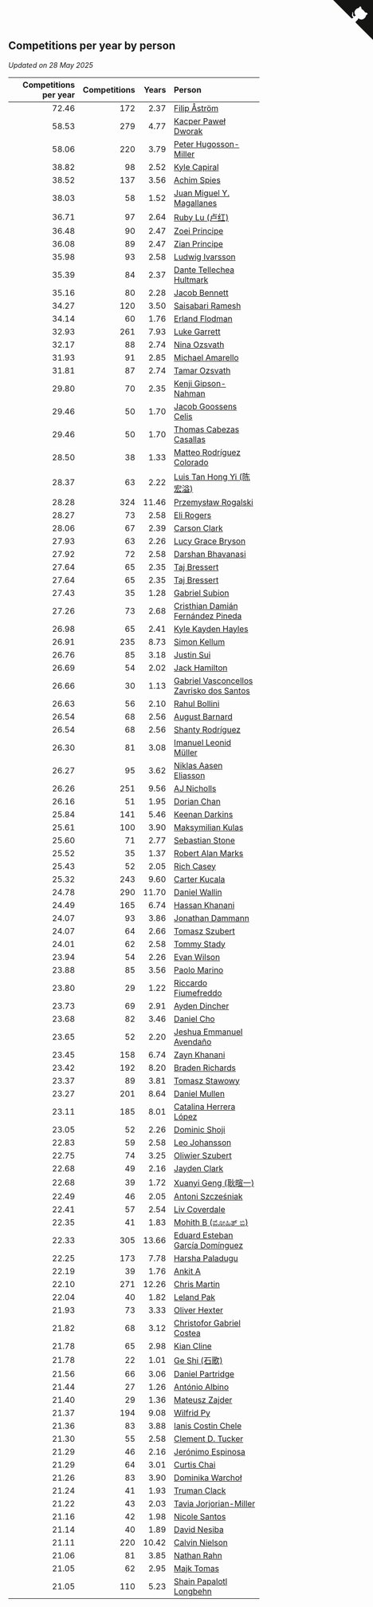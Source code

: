 ## Competitions per year by person

*Updated on 28 May 2025*

| Competitions per year | Competitions | Years | Person |
| ---: | ---: | ---: | :--- |
| 72.46 | 172 | 2.37 | [Filip Åström](https://www.worldcubeassociation.org/persons/2023ASTR01) |
| 58.53 | 279 | 4.77 | [Kacper Paweł Dworak](https://www.worldcubeassociation.org/persons/2020DWOR01) |
| 58.06 | 220 | 3.79 | [Peter Hugosson-Miller](https://www.worldcubeassociation.org/persons/2021HUGO01) |
| 38.82 | 98 | 2.52 | [Kyle Capiral](https://www.worldcubeassociation.org/persons/2022CAPI02) |
| 38.52 | 137 | 3.56 | [Achim Spies](https://www.worldcubeassociation.org/persons/2021SPIE01) |
| 38.03 | 58 | 1.52 | [Juan Miguel Y. Magallanes](https://www.worldcubeassociation.org/persons/2023MAGA09) |
| 36.71 | 97 | 2.64 | [Ruby Lu (卢红)](https://www.worldcubeassociation.org/persons/2022LURU01) |
| 36.48 | 90 | 2.47 | [Zoei Principe](https://www.worldcubeassociation.org/persons/2022PRIN09) |
| 36.08 | 89 | 2.47 | [Zian Principe](https://www.worldcubeassociation.org/persons/2022PRIN08) |
| 35.98 | 93 | 2.58 | [Ludwig Ivarsson](https://www.worldcubeassociation.org/persons/2022IVAR01) |
| 35.39 | 84 | 2.37 | [Dante Tellechea Hultmark](https://www.worldcubeassociation.org/persons/2023HULT01) |
| 35.16 | 80 | 2.28 | [Jacob Bennett](https://www.worldcubeassociation.org/persons/2023BENN04) |
| 34.27 | 120 | 3.50 | [Saisabari Ramesh](https://www.worldcubeassociation.org/persons/2021RAME01) |
| 34.14 | 60 | 1.76 | [Erland Flodman](https://www.worldcubeassociation.org/persons/2023FLOD01) |
| 32.93 | 261 | 7.93 | [Luke Garrett](https://www.worldcubeassociation.org/persons/2017GARR05) |
| 32.17 | 88 | 2.74 | [Nina Ozsvath](https://www.worldcubeassociation.org/persons/2022OZSV03) |
| 31.93 | 91 | 2.85 | [Michael Amarello](https://www.worldcubeassociation.org/persons/2022AMAR09) |
| 31.81 | 87 | 2.74 | [Tamar Ozsvath](https://www.worldcubeassociation.org/persons/2022OZSV04) |
| 29.80 | 70 | 2.35 | [Kenji Gipson-Nahman](https://www.worldcubeassociation.org/persons/2023GIPS01) |
| 29.46 | 50 | 1.70 | [Jacob Goossens Celis](https://www.worldcubeassociation.org/persons/2023CELI06) |
| 29.46 | 50 | 1.70 | [Thomas Cabezas Casallas](https://www.worldcubeassociation.org/persons/2023CASA08) |
| 28.50 | 38 | 1.33 | [Matteo Rodríguez Colorado](https://www.worldcubeassociation.org/persons/2024COLO04) |
| 28.37 | 63 | 2.22 | [Luis Tan Hong Yi (陈宏溢)](https://www.worldcubeassociation.org/persons/2023YILU01) |
| 28.28 | 324 | 11.46 | [Przemysław Rogalski](https://www.worldcubeassociation.org/persons/2013ROGA02) |
| 28.27 | 73 | 2.58 | [Eli Rogers](https://www.worldcubeassociation.org/persons/2022ROGE05) |
| 28.06 | 67 | 2.39 | [Carson Clark](https://www.worldcubeassociation.org/persons/2023CLAR02) |
| 27.93 | 63 | 2.26 | [Lucy Grace Bryson](https://www.worldcubeassociation.org/persons/2023BRYS01) |
| 27.92 | 72 | 2.58 | [Darshan Bhavanasi](https://www.worldcubeassociation.org/persons/2022BHAV01) |
| 27.64 | 65 | 2.35 | [Taj Bressert](https://www.worldcubeassociation.org/persons/2023BRES01) |
| 27.64 | 65 | 2.35 | [Taj Bressert](https://www.worldcubeassociation.org/persons/2023BRES01) |
| 27.43 | 35 | 1.28 | [Gabriel Subion](https://www.worldcubeassociation.org/persons/2024SUBI01) |
| 27.26 | 73 | 2.68 | [Cristhian Damián Fernández Pineda](https://www.worldcubeassociation.org/persons/2022PINE05) |
| 26.98 | 65 | 2.41 | [Kyle Kayden Hayles](https://www.worldcubeassociation.org/persons/2022HAYL02) |
| 26.91 | 235 | 8.73 | [Simon Kellum](https://www.worldcubeassociation.org/persons/2016KELL12) |
| 26.76 | 85 | 3.18 | [Justin Sui](https://www.worldcubeassociation.org/persons/2022SUIJ01) |
| 26.69 | 54 | 2.02 | [Jack Hamilton](https://www.worldcubeassociation.org/persons/2023HAMI08) |
| 26.66 | 30 | 1.13 | [Gabriel Vasconcellos Zavrisko dos Santos](https://www.worldcubeassociation.org/persons/2024SANT39) |
| 26.63 | 56 | 2.10 | [Rahul Bollini](https://www.worldcubeassociation.org/persons/2023BOLL01) |
| 26.54 | 68 | 2.56 | [August Barnard](https://www.worldcubeassociation.org/persons/2022BARN21) |
| 26.54 | 68 | 2.56 | [Shanty Rodríguez](https://www.worldcubeassociation.org/persons/2022CUBI01) |
| 26.30 | 81 | 3.08 | [Imanuel Leonid Müller](https://www.worldcubeassociation.org/persons/2022MULL02) |
| 26.27 | 95 | 3.62 | [Niklas Aasen Eliasson](https://www.worldcubeassociation.org/persons/2021ELIA01) |
| 26.26 | 251 | 9.56 | [AJ Nicholls](https://www.worldcubeassociation.org/persons/2015NICH04) |
| 26.16 | 51 | 1.95 | [Dorian Chan](https://www.worldcubeassociation.org/persons/2023DORI01) |
| 25.84 | 141 | 5.46 | [Keenan Darkins](https://www.worldcubeassociation.org/persons/2019DARK02) |
| 25.61 | 100 | 3.90 | [Maksymilian Kulas](https://www.worldcubeassociation.org/persons/2021KULA02) |
| 25.60 | 71 | 2.77 | [Sebastian Stone](https://www.worldcubeassociation.org/persons/2022STON09) |
| 25.52 | 35 | 1.37 | [Robert Alan Marks](https://www.worldcubeassociation.org/persons/2024MARK03) |
| 25.43 | 52 | 2.05 | [Rich Casey](https://www.worldcubeassociation.org/persons/2023CASE06) |
| 25.32 | 243 | 9.60 | [Carter Kucala](https://www.worldcubeassociation.org/persons/2015KUCA01) |
| 24.78 | 290 | 11.70 | [Daniel Wallin](https://www.worldcubeassociation.org/persons/2013WALL03) |
| 24.49 | 165 | 6.74 | [Hassan Khanani](https://www.worldcubeassociation.org/persons/2018KHAN26) |
| 24.07 | 93 | 3.86 | [Jonathan Dammann](https://www.worldcubeassociation.org/persons/2021DAMM01) |
| 24.07 | 64 | 2.66 | [Tomasz Szubert](https://www.worldcubeassociation.org/persons/2022SZUB02) |
| 24.01 | 62 | 2.58 | [Tommy Stady](https://www.worldcubeassociation.org/persons/2022STAD01) |
| 23.94 | 54 | 2.26 | [Evan Wilson](https://www.worldcubeassociation.org/persons/2023WILS11) |
| 23.88 | 85 | 3.56 | [Paolo Marino](https://www.worldcubeassociation.org/persons/2021MARI04) |
| 23.80 | 29 | 1.22 | [Riccardo Fiumefreddo](https://www.worldcubeassociation.org/persons/2024RICC01) |
| 23.73 | 69 | 2.91 | [Ayden Dincher](https://www.worldcubeassociation.org/persons/2022DINC01) |
| 23.68 | 82 | 3.46 | [Daniel Cho](https://www.worldcubeassociation.org/persons/2021CHOD01) |
| 23.65 | 52 | 2.20 | [Jeshua Emmanuel Avendaño](https://www.worldcubeassociation.org/persons/2023AVEN01) |
| 23.45 | 158 | 6.74 | [Zayn Khanani](https://www.worldcubeassociation.org/persons/2018KHAN28) |
| 23.42 | 192 | 8.20 | [Braden Richards](https://www.worldcubeassociation.org/persons/2017RICH02) |
| 23.37 | 89 | 3.81 | [Tomasz Stawowy](https://www.worldcubeassociation.org/persons/2021STAW01) |
| 23.27 | 201 | 8.64 | [Daniel Mullen](https://www.worldcubeassociation.org/persons/2016MULL04) |
| 23.11 | 185 | 8.01 | [Catalina Herrera López](https://www.worldcubeassociation.org/persons/2017LOPE31) |
| 23.05 | 52 | 2.26 | [Dominic Shoji](https://www.worldcubeassociation.org/persons/2023SHOJ01) |
| 22.83 | 59 | 2.58 | [Leo Johansson](https://www.worldcubeassociation.org/persons/2022JOHA08) |
| 22.75 | 74 | 3.25 | [Oliwier Szubert](https://www.worldcubeassociation.org/persons/2022SZUB01) |
| 22.68 | 49 | 2.16 | [Jayden Clark](https://www.worldcubeassociation.org/persons/2023CLAR13) |
| 22.68 | 39 | 1.72 | [Xuanyi Geng (耿暄一)](https://www.worldcubeassociation.org/persons/2023GENG02) |
| 22.49 | 46 | 2.05 | [Antoni Szcześniak](https://www.worldcubeassociation.org/persons/2023SZCZ04) |
| 22.41 | 57 | 2.54 | [Liv Coverdale](https://www.worldcubeassociation.org/persons/2022COVE02) |
| 22.35 | 41 | 1.83 | [Mohith B (ಮೋಹಿತ್ ಬಿ)](https://www.worldcubeassociation.org/persons/2023BMOH01) |
| 22.33 | 305 | 13.66 | [Eduard Esteban García Domínguez](https://www.worldcubeassociation.org/persons/2011EDUA01) |
| 22.25 | 173 | 7.78 | [Harsha Paladugu](https://www.worldcubeassociation.org/persons/2017PALA08) |
| 22.19 | 39 | 1.76 | [Ankit A](https://www.worldcubeassociation.org/persons/2023AANK01) |
| 22.10 | 271 | 12.26 | [Chris Martin](https://www.worldcubeassociation.org/persons/2013MART03) |
| 22.04 | 40 | 1.82 | [Leland Pak](https://www.worldcubeassociation.org/persons/2023PAKL02) |
| 21.93 | 73 | 3.33 | [Oliver Hexter](https://www.worldcubeassociation.org/persons/2022HEXT01) |
| 21.82 | 68 | 3.12 | [Christofor Gabriel Costea](https://www.worldcubeassociation.org/persons/2022COST03) |
| 21.78 | 65 | 2.98 | [Kian Cline](https://www.worldcubeassociation.org/persons/2022CLIN01) |
| 21.78 | 22 | 1.01 | [Ge Shi (石歌)](https://www.worldcubeassociation.org/persons/2024GESH01) |
| 21.56 | 66 | 3.06 | [Daniel Partridge](https://www.worldcubeassociation.org/persons/2022PART02) |
| 21.44 | 27 | 1.26 | [António Albino](https://www.worldcubeassociation.org/persons/2024ALBI01) |
| 21.40 | 29 | 1.36 | [Mateusz Zajder](https://www.worldcubeassociation.org/persons/2024ZAJD01) |
| 21.37 | 194 | 9.08 | [Wilfrid Py](https://www.worldcubeassociation.org/persons/2016PYWI01) |
| 21.36 | 83 | 3.88 | [Ianis Costin Chele](https://www.worldcubeassociation.org/persons/2021CHEL01) |
| 21.30 | 55 | 2.58 | [Clement D. Tucker](https://www.worldcubeassociation.org/persons/2022TUCK09) |
| 21.29 | 46 | 2.16 | [Jerónimo Espinosa](https://www.worldcubeassociation.org/persons/2023ESPI07) |
| 21.29 | 64 | 3.01 | [Curtis Chai](https://www.worldcubeassociation.org/persons/2022CHAI02) |
| 21.26 | 83 | 3.90 | [Dominika Warchoł](https://www.worldcubeassociation.org/persons/2021WARC01) |
| 21.24 | 41 | 1.93 | [Truman Clack](https://www.worldcubeassociation.org/persons/2023CLAC02) |
| 21.22 | 43 | 2.03 | [Tavia Jorjorian-Miller](https://www.worldcubeassociation.org/persons/2023JORJ01) |
| 21.16 | 42 | 1.98 | [Nicole Santos](https://www.worldcubeassociation.org/persons/2023SANT45) |
| 21.14 | 40 | 1.89 | [David Nesiba](https://www.worldcubeassociation.org/persons/2023NESI01) |
| 21.11 | 220 | 10.42 | [Calvin Nielson](https://www.worldcubeassociation.org/persons/2014NIEL03) |
| 21.06 | 81 | 3.85 | [Nathan Rahn](https://www.worldcubeassociation.org/persons/2021RAHN01) |
| 21.05 | 62 | 2.95 | [Majk Tomas](https://www.worldcubeassociation.org/persons/2022TOMA05) |
| 21.05 | 110 | 5.23 | [Shain Papalotl Longbehn](https://www.worldcubeassociation.org/persons/2020LONG05) |


<a href="https://github.com/jonatanklosko/wca_statistics" class="github-corner" aria-label="View source on Github"><svg width="80" height="80" viewBox="0 0 250 250" style="fill:#151513; color:#fff; position: absolute; top: 0; border: 0; right: 0;" aria-hidden="true"><path d="M0,0 L115,115 L130,115 L142,142 L250,250 L250,0 Z"></path><path d="M128.3,109.0 C113.8,99.7 119.0,89.6 119.0,89.6 C122.0,82.7 120.5,78.6 120.5,78.6 C119.2,72.0 123.4,76.3 123.4,76.3 C127.3,80.9 125.5,87.3 125.5,87.3 C122.9,97.6 130.6,101.9 134.4,103.2" fill="currentColor" style="transform-origin: 130px 106px;" class="octo-arm"></path><path d="M115.0,115.0 C114.9,115.1 118.7,116.5 119.8,115.4 L133.7,101.6 C136.9,99.2 139.9,98.4 142.2,98.6 C133.8,88.0 127.5,74.4 143.8,58.0 C148.5,53.4 154.0,51.2 159.7,51.0 C160.3,49.4 163.2,43.6 171.4,40.1 C171.4,40.1 176.1,42.5 178.8,56.2 C183.1,58.6 187.2,61.8 190.9,65.4 C194.5,69.0 197.7,73.2 200.1,77.6 C213.8,80.2 216.3,84.9 216.3,84.9 C212.7,93.1 206.9,96.0 205.4,96.6 C205.1,102.4 203.0,107.8 198.3,112.5 C181.9,128.9 168.3,122.5 157.7,114.1 C157.9,116.9 156.7,120.9 152.7,124.9 L141.0,136.5 C139.8,137.7 141.6,141.9 141.8,141.8 Z" fill="currentColor" class="octo-body"></path></svg></a><style>.github-corner:hover .octo-arm{animation:octocat-wave 560ms ease-in-out}@keyframes octocat-wave{0%,100%{transform:rotate(0)}20%,60%{transform:rotate(-25deg)}40%,80%{transform:rotate(10deg)}}@media (max-width:500px){.github-corner:hover .octo-arm{animation:none}.github-corner .octo-arm{animation:octocat-wave 560ms ease-in-out}}</style>
